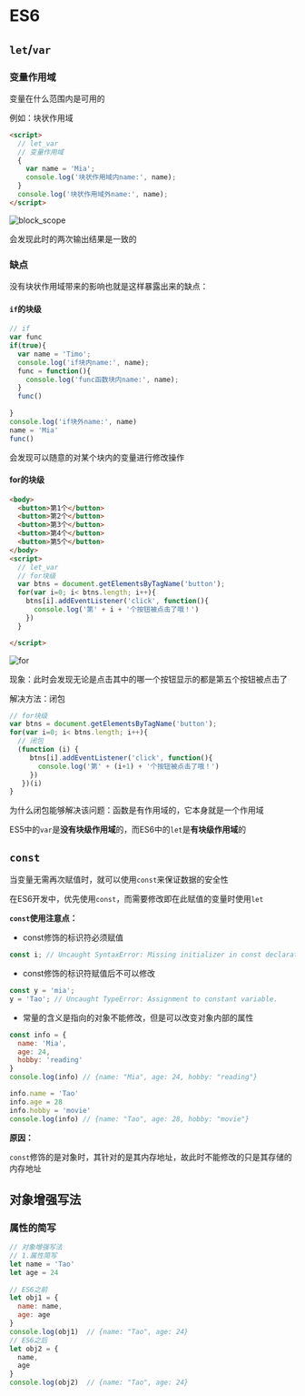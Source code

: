 # ES6

## `let`/`var`

### 变量作用域

变量在什么范围内是可用的

例如：块状作用域

```html
<script>
  // let_var
  // 变量作用域
  {
    var name = 'Mia';
    console.log('块状作用域内name:', name);
  }
  console.log('块状作用域外name:', name);
</script>
```

![block_scope](D:\Study_Notes\imgs\block_scope.png)

会发现此时的两次输出结果是一致的

### 缺点

没有块状作用域带来的影响也就是这样暴露出来的缺点：

#### `if`的块级

```javascript
// if
var func
if(true){
  var name = 'Timo';
  console.log('if块内name:', name);
  func = function(){
    console.log('func函数块内name:', name);
  }
  func()
  
}
console.log('if块外name:', name)
name = 'Mia'
func()
```

会发现可以随意的对某个块内的变量进行修改操作

#### for的块级

```html
<body>
  <button>第1个</button>
  <button>第2个</button>
  <button>第3个</button>
  <button>第4个</button>
  <button>第5个</button>
</body>
<script>
  // let_var
  // for块级
  var btns = document.getElementsByTagName('button');
  for(var i=0; i< btns.length; i++){
    btns[i].addEventListener('click', function(){
      console.log('第' + i + '个按钮被点击了哦！')
    })
  }

</script>
```

![for](D:\Study_Notes\imgs\for.png)

现象：此时会发现无论是点击其中的哪一个按钮显示的都是第五个按钮被点击了

解决方法：闭包

```javascript
// for块级
var btns = document.getElementsByTagName('button');
for(var i=0; i< btns.length; i++){
  // 闭包
  (function (i) {
     btns[i].addEventListener('click', function(){
       console.log('第' + (i+1) + '个按钮被点击了哦！')
     })
   })(i)
}
```

为什么闭包能够解决该问题：函数是有作用域的，它本身就是一个作用域

ES5中的`var`是**没有块级作用域**的，而ES6中的`let`是**有块级作用域**的

## `const`

当变量无需再次赋值时，就可以使用`const`来保证数据的安全性

在ES6开发中，优先使用`const`，而需要修改即在此赋值的变量时使用`let`

**`const`使用注意点：**

* const修饰的标识符必须赋值

```javascript
const i; // Uncaught SyntaxError: Missing initializer in const declaration
```

* const修饰的标识符赋值后不可以修改

```javascript
const y = 'mia';
y = 'Tao'; // Uncaught TypeError: Assignment to constant variable.
```

* 常量的含义是指向的对象不能修改，但是可以改变对象内部的属性

```javascript
const info = {
  name: 'Mia',
  age: 24,
  hobby: 'reading'
}
console.log(info) // {name: "Mia", age: 24, hobby: "reading"}

info.name = 'Tao'
info.age = 28
info.hobby = 'movie'
console.log(info) // {name: "Tao", age: 28, hobby: "movie"}
```

**原因：**

`const`修饰的是对象时，其针对的是其内存地址，故此时不能修改的只是其存储的内存地址

## 对象增强写法

### 属性的简写

```javascript
// 对象增强写法
// 1.属性简写
let name = 'Tao'
let age = 24
  
// ES6之前
let obj1 = {
  name: name,
  age: age
}
console.log(obj1)  // {name: "Tao", age: 24}
// ES6之后
let obj2 = {
  name,
  age
}
console.log(obj2)  // {name: "Tao", age: 24}
```

